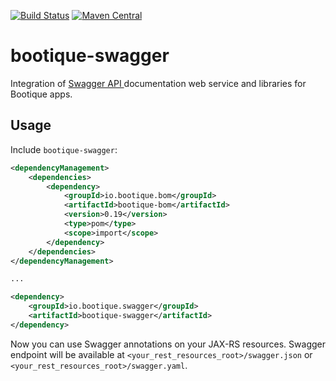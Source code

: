 <!--
  Licensed to ObjectStyle LLC under one
  or more contributor license agreements.  See the NOTICE file
  distributed with this work for additional information
  regarding copyright ownership.  The ObjectStyle LLC licenses
  this file to you under the Apache License, Version 2.0 (the
  "License"); you may not use this file except in compliance
  with the License.  You may obtain a copy of the License at

    http://www.apache.org/licenses/LICENSE-2.0

  Unless required by applicable law or agreed to in writing,
  software distributed under the License is distributed on an
  "AS IS" BASIS, WITHOUT WARRANTIES OR CONDITIONS OF ANY
  KIND, either express or implied.  See the License for the
  specific language governing permissions and limitations
  under the License.
  -->

[![Build Status](https://travis-ci.org/bootique/bootique-swagger.svg)](https://travis-ci.org/bootique/bootique-swagger)
[![Maven Central](https://maven-badges.herokuapp.com/maven-central/io.bootique.swagger/bootique-swagger/badge.svg)](https://maven-badges.herokuapp.com/maven-central/io.bootique.swagger/bootique-swagger/)

# bootique-swagger

Integration of [Swagger API ](http://swagger.io/) documentation web service and libraries for Bootique apps. 

## Usage

Include ```bootique-swagger```:
```xml
<dependencyManagement>
    <dependencies>
        <dependency>
            <groupId>io.bootique.bom</groupId>
            <artifactId>bootique-bom</artifactId>
            <version>0.19</version>
            <type>pom</type>
            <scope>import</scope>
        </dependency>
    </dependencies>
</dependencyManagement>

...

<dependency>
	<groupId>io.bootique.swagger</groupId>
	<artifactId>bootique-swagger</artifactId>
</dependency>
```

Now you can use Swagger annotations on your JAX-RS resources. Swagger endpoint will be available at ```<your_rest_resources_root>/swagger.json``` or ```<your_rest_resources_root>/swagger.yaml```.

